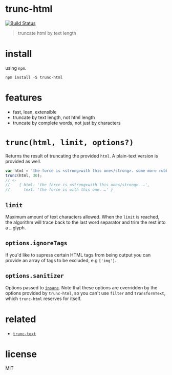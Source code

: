 # trunc-html

[![Build Status](https://travis-ci.org/bevacqua/trunc-html.svg?branch=master)](https://travis-ci.org/bevacqua/trunc-html)

> truncate html by text length

# install

using `npm`.

```shell
npm install -S trunc-html
```

# features

- fast, lean, extensible
- truncate by text length, not html length
- truncate by complete words, not just by characters

# `trunc(html, limit, options?)`

Returns the result of truncating the provided `html`. A plain-text version is provided as well.

```js
var html = 'the force is <strong>with this one</strong>. some more rubbish';
trunc(html, 30);
// <-
//    { html: 'the force is <strong>with this one</strong>. …',
//      text: 'the force is with this one. …' }
```

## `limit`

Maximum amount of text characters allowed. When the `limit` is reached, the algorithm will trace back to the last word separator and trim the rest into a `…` glyph.

## `options.ignoreTags`

If you'd like to supress certain HTML tags from being output you can provide an array of tags to be excluded, e.g `['img']`.

## `options.sanitizer`

Options passed to [`insane`][1]. Note that these options are overridden by the options provided by `trunc-html`, so you can't use `filter` and `transformText`, which `trunc-html` reserves for itself.

# related

- [`trunc-text`](https://github.com/bevacqua/trunc-text)

# license

MIT

[1]: http://github.com/bevacqua/insane
